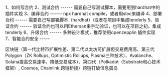 
1、如何写合约
2、测试合约    ------   需要自己写测试脚本，需要用到hardhat中的插件实现
3、编译合约    ------   npx hardhat compile，或者用sloc来编译
4、部署合约    ------   需要自己写部署脚本（hardhat）/或者在项目中集成tenderly
5、验证合约    ------  验证合约也可以用Ethersan来手动验证，也可以在项目之初，集成tenderly
6、升级合约    ------  多种设计模式，推荐使用openzepplin 插件实现
7、智能合约安全  ----- 


区块链（第一代比特币扩展性差、第二代以太坊可扩展但交易费用高、第三代Polygon（ZK Rollups, Optimistic Rollups, Plasma三种技术）、Avalanche、Solana提高交易速率，降低交易成本）、第四代（Polkadot（Substrate和心技术框架）, Cosmos, Chainlink,跨链桥接）跨链打破信息孤岛